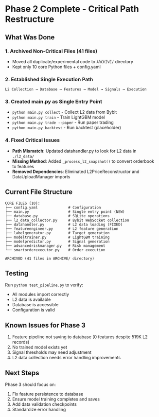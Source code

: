 # Phase 2 Complete - Critical Path Restructure

## What Was Done

### 1. Archived Non-Critical Files (41 files)
- Moved all duplicate/experimental code to `ARCHIVE/` directory
- Kept only 10 core Python files + config.yaml

### 2. Established Single Execution Path
```
L2 Collection → Database → Features → Model → Signals → Execution
```

### 3. Created main.py as Single Entry Point
- `python main.py collect` - Collect L2 data from Bybit
- `python main.py train` - Train LightGBM model  
- `python main.py trade --paper` - Run paper trading
- `python main.py backtest` - Run backtest (placeholder)

### 4. Fixed Critical Issues
- **Path Mismatch**: Updated datahandler.py to look for L2 data in `./l2_data/` 
- **Missing Method**: Added `_process_l2_snapshot()` to convert orderbook to features
- **Removed Dependencies**: Eliminated L2PriceReconstructor and DataUploadManager imports

## Current File Structure
```
CORE FILES (10):
├── config.yaml              # Configuration
├── main.py                  # Single entry point (NEW)
├── database.py              # SQLite operations
├── l2_data_collector.py     # Bybit WebSocket collection
├── datahandler.py           # L2 data loading (FIXED)
├── featureengineer.py       # L2 feature generation
├── labelgenerator.py        # Target generation
├── modeltrainer.py          # LightGBM training
├── modelpredictor.py        # Signal generation
├── advancedriskmanager.py   # Risk management
└── smartorderexecutor.py    # Order execution

ARCHIVED (41 files in ARCHIVE/ directory)
```

## Testing
Run `python test_pipeline.py` to verify:
- All modules import correctly
- L2 data is available
- Database is accessible
- Configuration is valid

## Known Issues for Phase 3
1. Feature pipeline not saving to database (0 features despite 519K L2 records)
2. No trained model exists yet
3. Signal thresholds may need adjustment
4. L2 data collection needs error handling improvements

## Next Steps
Phase 3 should focus on:
1. Fix feature persistence to database
2. Ensure model training completes and saves
3. Add data validation checkpoints
4. Standardize error handling